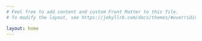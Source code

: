 ```yaml
---
# Feel free to add content and custom Front Matter to this file.
# To modify the layout, see https://jekyllrb.com/docs/themes/#overriding-theme-defaults

layout: home
---
```


<!-- <br/><br/>
<br/><br/>
<br/><br/>

<p style="text-align: center;">Let's build the next exciting project.</p> -->